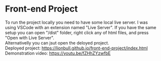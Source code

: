 # Front-end Project

To run the project locally you need to have some local live server. I was using VSCode with an extension named "Live Server". If you have the same setup you can open "/dist" folder, right click any of html files, and press "Open with Live Server". 
<br>
Alternativelly you can jsut open the deloyed project.
<br>
Deployed project:
https://lionbull.github.io/front-end-project/index.html
<br>
Demonstration video: https://youtu.be/fZHhZYzwfbE
